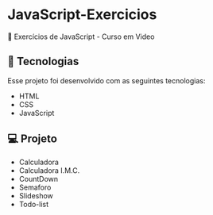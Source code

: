 # JavaScript-Exercicios
 📝 Exercícios de JavaScript - Curso em Video


## 🚀 Tecnologias

Esse projeto foi desenvolvido com as seguintes tecnologias:

- HTML
- CSS
- JavaScript
## 💻 Projeto

- Calculadora
- Calculadora I.M.C.
- CountDown
- Semaforo
- Slideshow
- Todo-list

